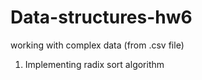 # Data-structures-hw6

working with complex data (from .csv file)

1. Implementing radix sort algorithm
